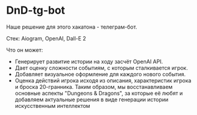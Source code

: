 # DnD-tg-bot
Наше решение для этого хакатона - телеграм-бот.

Стек: Aiogram, OpenAI, Dall-E 2

Что он может:
- Генерирует развитие истории на ходу засчёт OpenAI API.
- Дает оценку сложности событиям, с которым сталкивается игрок.
- Добавляет визуальное оформление для каждого нового события.
- Оценка действий игрока исходя из описания, характеристик игрока и броска 20-гранника.
Таким образом, мы восстанавливаем основные аспекты "Dungeons & Dragons", за которые её любят и добавляем актуальные решения в виде генерации истории искусственным интеллектом
